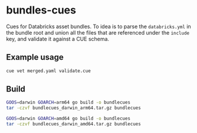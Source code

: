 # bundles-cues

Cues for Databricks asset bundles. To idea is to parse the `databricks.yml` in the bundle root and union all the files that are referenced under the `include` key, and validate it against a CUE schema.

## Example usage

```bash
cue vet merged.yaml validate.cue
```

## Build

```bash
GOOS=darwin GOARCH=arm64 go build -o bundlecues
tar -czvf bundlecues_darwin_arm64.tar.gz bundlecues

GOOS=darwin GOARCH=amd64 go build -o bundlecues
tar -czvf bundlecues_darwin_amd64.tar.gz bundlecues
```
